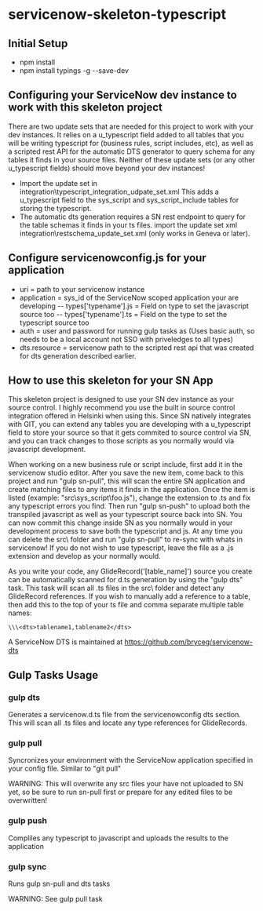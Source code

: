 # servicenow-skeleton-typescript

## Initial Setup
- npm install
- npm install typings -g --save-dev

## Configuring your ServiceNow dev instance to work with this skeleton project
There are two update sets that are needed for this project to work with your dev instances.  It relies on a u_typescript field added to all tables that you will be writing typescript for (business rules, script includes, etc), 
as well as a scripted rest API for the automatic DTS generator to query schema for any tables it finds in your source files.  Neither of these update sets (or any other u_typescript fields) should move beyond your dev instances!

- Import the update set in integration\typescript_integration_udpate_set.xml  This adds a u_typescript field to the sys_script and sys_script_include tables for storing the typescript.
- The automatic dts generation requires a SN rest endpoint to query for the table schemas it finds in your ts files.  import the update set xml integration\restschema_update_set.xml (only works in Geneva or later).

## Configure servicenowconfig.js for your application
- uri = path to your servicenow instance
- application = sys_id of the ServiceNow scoped application your are developing
-- types['typename'].js = Field on type to set the javascript source too
-- types['typename'].ts = Field on the type to set the typescript source too
- auth = user and password for running gulp tasks as (Uses basic auth, so needs to be a local account not SSO with priveledges to all types)
- dts.resource = servicenow path to the scripted rest api that was created for dts generation described earlier.

## How to use this skeleton for your SN App
This skeleton project is designed to use your SN dev instance as your source control.  I highly recommend you use the built in source control integration offered in Helsinki when using this.  Since SN natively integrates with GIT, you can extend 
any tables you are developing with a u_typescript field to store your source so that it gets commited to source control via SN, and you can track changes to those scripts as you normally would via javascript development.

When working on a new business rule or script include, first add it in the servicenow studio editor.  After you save the new item, come back to this project and run "gulp sn-pull", this will scan the entire SN application and create matching files to any items it finds in the application.
Once the item is listed (example: "src\sys_script\foo.js"), change the extension to .ts and fix any typescript errors you find.  Then run "gulp sn-push" to upload both the transpiled javascript as well as your typescript source back into SN.  You can now commit this change inside SN as you normally would in your development process to save both the typescript and js.  At any time you can delete the src\ folder and run "gulp sn-pull" to re-sync with whats in servicenow!  If you do not wish to use typescript, leave the file as a .js extension and develop as your normally would.

As you write your code, any GlideRecord('[table_name]') source you create can be automatically scanned for d.ts generation by using the "gulp dts" task.  This task will scan all .ts files in the src\ folder and detect any GlideRecord references.  If you wish to manually add a reference 
to a table, then add this to the top of your ts file and comma separate multiple table names:
```javsacript
\\\<dts>tablename1,tablename2</dts>
```

A ServiceNow DTS is maintained at https://github.com/bryceg/servicenow-dts

## Gulp Tasks Usage

### gulp dts
Generates a servicenow.d.ts file from the servicenowconfig dts section.  This will scan all .ts files and locate any type references for GlideRecords.

### gulp pull
Syncronizes your environment with the ServiceNow application specified in your config file.  Similar to "git pull"

WARNING: This will overwrite any src files your have not uploaded to SN yet, so be sure to run sn-pull first or prepare for any edited files to be overwritten!

### gulp push
Compliles any typescript to javascript and uploads the results to the application

### gulp sync
Runs gulp sn-pull and dts tasks

WARNING: See gulp pull task
